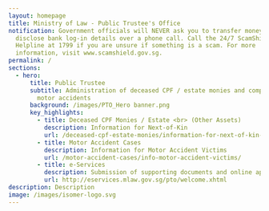 ```yaml
---
layout: homepage
title: Ministry of Law - Public Trustee's Office
notification: Government officials will NEVER ask you to transfer money or
  disclose bank log-in details over a phone call. Call the 24/7 ScamShield
  Helpline at 1799 if you are unsure if something is a scam. For more
  information, visit www.scamshield.gov.sg.
permalink: /
sections:
  - hero:
      title: Public Trustee
      subtitle: Administration of deceased CPF / estate monies and compensation in
        motor accidents
      background: /images/PTO_Hero banner.png
      key_highlights:
        - title: Deceased CPF Monies / Estate <br> (Other Assets)
          description: Information for Next-of-Kin
          url: /deceased-cpf-estate-monies/information-for-next-of-kin-cpf-monies/
        - title: Motor Accident Cases
          description: Information for Motor Accident Victims
          url: /motor-accident-cases/info-motor-accident-victims/
        - title: e-Services
          description: Submission of supporting documents and online applications
          url: http://eservices.mlaw.gov.sg/pto/welcome.xhtml
description: Description
image: /images/isomer-logo.svg
---
```

